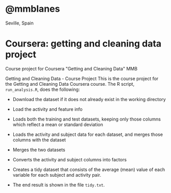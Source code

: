 # @mmblanes
Seville, Spain

# Coursera: getting and cleaning data project
Course project for Coursera "Getting and Cleaning Data" MMB

Getting and Cleaning Data - Course Project
This is the course project for the Getting and Cleaning Data Coursera course.
The R script, `run_analysis.R`, does the following:

 *  Download the dataset if it does not already exist in the working directory
  
 *  Load the activity and feature info
  
 *  Loads both the training and test datasets, keeping only those columns which reflect a mean or standard deviation
  
 *  Loads the activity and subject data for each dataset, and merges those columns with the dataset
  
 *  Merges the two datasets
  
 *  Converts the activity and subject columns into factors
  
 *  Creates a tidy dataset that consists of the average (mean) value of each variable for each subject and activity pair.
  
 *  The end result is shown in the file `tidy.txt`.
